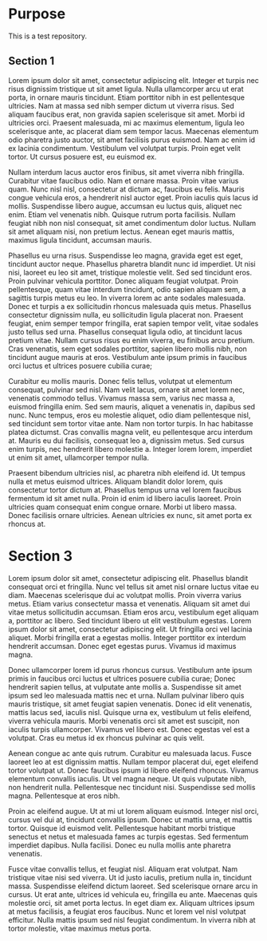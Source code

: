 # Purpose

This is a test repository.

## Section 1

Lorem ipsum dolor sit amet, consectetur adipiscing elit. Integer et turpis nec risus dignissim tristique ut sit amet ligula. Nulla ullamcorper arcu ut erat porta, in ornare mauris tincidunt. Etiam porttitor nibh in est pellentesque ultricies. Nam at massa sed nibh semper dictum ut viverra risus. Sed aliquam faucibus erat, non gravida sapien scelerisque sit amet. Morbi id ultricies orci. Praesent malesuada, mi ac maximus elementum, ligula leo scelerisque ante, ac placerat diam sem tempor lacus. Maecenas elementum odio pharetra justo auctor, sit amet facilisis purus euismod. Nam ac enim id ex lacinia condimentum. Vestibulum vel volutpat turpis. Proin eget velit tortor. Ut cursus posuere est, eu euismod ex.

Nullam interdum lacus auctor eros finibus, sit amet viverra nibh fringilla. Curabitur vitae faucibus odio. Nam et ornare massa. Proin vitae varius quam. Nunc nisl nisl, consectetur at dictum ac, faucibus eu felis. Mauris congue vehicula eros, a hendrerit nisl auctor eget. Proin iaculis quis lacus id mollis. Suspendisse libero augue, accumsan eu luctus quis, aliquet nec enim. Etiam vel venenatis nibh. Quisque rutrum porta facilisis. Nullam feugiat nibh non nisl consequat, sit amet condimentum dolor luctus. Nullam sit amet aliquam nisi, non pretium lectus. Aenean eget mauris mattis, maximus ligula tincidunt, accumsan mauris.

Phasellus eu urna risus. Suspendisse leo magna, gravida eget est eget, tincidunt auctor neque. Phasellus pharetra blandit nunc id imperdiet. Ut nisi nisi, laoreet eu leo sit amet, tristique molestie velit. Sed sed tincidunt eros. Proin pulvinar vehicula porttitor. Donec aliquam feugiat volutpat. Proin pellentesque, quam vitae interdum tincidunt, odio sapien aliquam sem, a sagittis turpis metus eu leo. In viverra lorem ac ante sodales malesuada. Donec et turpis a ex sollicitudin rhoncus malesuada quis metus. Phasellus consectetur dignissim nulla, eu sollicitudin ligula placerat non. Praesent feugiat, enim semper tempor fringilla, erat sapien tempor velit, vitae sodales justo tellus sed urna. Phasellus consequat ligula odio, at tincidunt lacus pretium vitae. Nullam cursus risus eu enim viverra, eu finibus arcu pretium. Cras venenatis, sem eget sodales porttitor, sapien libero mollis nibh, non tincidunt augue mauris at eros. Vestibulum ante ipsum primis in faucibus orci luctus et ultrices posuere cubilia curae;

Curabitur eu mollis mauris. Donec felis tellus, volutpat ut elementum consequat, pulvinar sed nisl. Nam velit lacus, ornare sit amet lorem nec, venenatis commodo tellus. Vivamus massa sem, varius nec massa a, euismod fringilla enim. Sed sem mauris, aliquet a venenatis in, dapibus sed nunc. Nunc tempus, eros eu molestie aliquet, odio diam pellentesque nisl, sed tincidunt sem tortor vitae ante. Nam non tortor turpis. In hac habitasse platea dictumst. Cras convallis magna velit, eu pellentesque arcu interdum at. Mauris eu dui facilisis, consequat leo a, dignissim metus. Sed cursus enim turpis, nec hendrerit libero molestie a. Integer lorem lorem, imperdiet ut enim sit amet, ullamcorper tempor nulla.

Praesent bibendum ultricies nisl, ac pharetra nibh eleifend id. Ut tempus nulla et metus euismod ultrices. Aliquam blandit dolor lorem, quis consectetur tortor dictum at. Phasellus tempus urna vel lorem faucibus fermentum id sit amet nulla. Proin id enim id libero iaculis laoreet. Proin ultricies quam consequat enim congue ornare. Morbi ut libero massa. Donec facilisis ornare ultricies. Aenean ultricies ex nunc, sit amet porta ex rhoncus at.



# Section 3 
Lorem ipsum dolor sit amet, consectetur adipiscing elit. Phasellus blandit consequat orci et fringilla. Nunc vel tellus sit amet nisl ornare luctus vitae eu diam. Maecenas scelerisque dui ac volutpat mollis. Proin viverra varius metus. Etiam varius consectetur massa et venenatis. Aliquam sit amet dui vitae metus sollicitudin accumsan. Etiam eros arcu, vestibulum eget aliquam a, porttitor ac libero. Sed tincidunt libero ut elit vestibulum egestas. Lorem ipsum dolor sit amet, consectetur adipiscing elit. Ut fringilla orci vel lacinia aliquet. Morbi fringilla erat a egestas mollis. Integer porttitor ex interdum hendrerit accumsan. Donec eget egestas purus. Vivamus id maximus magna.

Donec ullamcorper lorem id purus rhoncus cursus. Vestibulum ante ipsum primis in faucibus orci luctus et ultrices posuere cubilia curae; Donec hendrerit sapien tellus, at vulputate ante mollis a. Suspendisse sit amet ipsum sed leo malesuada mattis nec et urna. Nullam pulvinar libero quis mauris tristique, sit amet feugiat sapien venenatis. Donec id elit venenatis, mattis lacus sed, iaculis nisl. Quisque urna ex, vestibulum ut felis eleifend, viverra vehicula mauris. Morbi venenatis orci sit amet est suscipit, non iaculis turpis ullamcorper. Vivamus vel libero est. Donec egestas vel est a volutpat. Cras eu metus id ex rhoncus pulvinar ac quis velit.

Aenean congue ac ante quis rutrum. Curabitur eu malesuada lacus. Fusce laoreet leo at est dignissim mattis. Nullam tempor placerat dui, eget eleifend tortor volutpat ut. Donec faucibus ipsum id libero eleifend rhoncus. Vivamus elementum convallis iaculis. Ut vel magna neque. Ut quis vulputate nibh, non hendrerit nulla. Pellentesque nec tincidunt nisi. Suspendisse sed mollis magna. Pellentesque at eros nibh.

Proin ac eleifend augue. Ut at mi ut lorem aliquam euismod. Integer nisl orci, cursus vel dui at, tincidunt convallis ipsum. Donec ut mattis urna, et mattis tortor. Quisque id euismod velit. Pellentesque habitant morbi tristique senectus et netus et malesuada fames ac turpis egestas. Sed fermentum imperdiet dapibus. Nulla facilisi. Donec eu nulla mollis ante pharetra venenatis.

Fusce vitae convallis tellus, et feugiat nisl. Aliquam erat volutpat. Nam tristique vitae nisi sed viverra. Ut id justo iaculis, pretium nulla in, tincidunt massa. Suspendisse eleifend dictum laoreet. Sed scelerisque ornare arcu in cursus. Ut erat ante, ultrices id vehicula eu, fringilla eu ante. Maecenas quis molestie orci, sit amet porta lectus. In eget diam ex. Aliquam ultrices ipsum at metus facilisis, a feugiat eros faucibus. Nunc et lorem vel nisl volutpat efficitur. Nulla mattis ipsum sed nisl feugiat condimentum. In viverra nibh at tortor molestie, vitae maximus metus porta.
